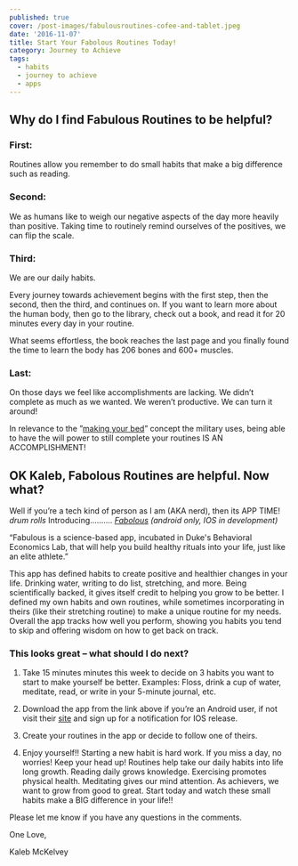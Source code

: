```yaml
---
published: true
cover: /post-images/fabulousroutines-cofee-and-tablet.jpeg
date: '2016-11-07'
title: Start Your Fabolous Routines Today!
category: Journey to Achieve
tags:
  - habits
  - journey to achieve
  - apps
---
```

## Why do I find Fabulous Routines to be helpful?

### First:

Routines allow you remember to do small habits that make a big difference such as reading.

### Second:

We as humans like to weigh our negative aspects of the day more heavily than positive. Taking time to routinely remind ourselves of the positives, we can flip the scale.

### Third:

We are our daily habits.

Every journey towards achievement begins with the first step, then the second, then the third, and continues on. If you want to learn more about the human body, then go to the library, check out a book, and read it for 20 minutes every day in your routine.

What seems effortless, the book reaches the last page and you finally found the time to learn the body has 206 bones and 600+ muscles.

### Last:

On those days we feel like accomplishments are lacking. We didn’t complete as much as we wanted. We weren’t productive. We can turn it around!

In relevance to the ”[making your bed](https://www.youtube.com/watch?v=pxBQLFLei70)” concept the military uses, being able to have the will power to still complete your routines IS AN ACCOMPLISHMENT!

## OK Kaleb, Fabolous Routines are helpful. Now what?

Well if you’re a tech kind of person as I am (AKA nerd), then its APP TIME! *drum rolls* Introducing.......... _[Fabolous](https://play.google.com/store/apps/details?id=co.thefabulous.app) (android only, IOS in development)_

“Fabulous is a science-based app, incubated in Duke's Behavioral Economics Lab, that will help you build healthy rituals into your life, just like an elite athlete.”

This app has defined habits to create positive and healthier changes in your life. Drinking water, writing to do list, stretching, and more. Being scientifically backed, it gives itself credit to helping you grow to be better.
I defined my own habits and own routines, while sometimes incorporating in theirs (like their stretching routine) to make a unique routine for my needs. Overall the app tracks how well you perform, showing you habits you tend to skip and offering wisdom on how to get back on track.

### This looks great – what should I do next?

1. Take 15 minutes minutes this week to decide on 3 habits you want to start to make yourself be better. Examples: Floss, drink a cup of water, meditate, read, or write in your 5-minute journal, etc.

2. Download the app from the link above if you’re an Android user, if not visit their [site](http://www.thefabulous.co/) and sign up for a notification for IOS release.

3. Create your routines in the app or decide to follow one of theirs.

4. Enjoy yourself!! Starting a new habit is hard work. If you miss a day, no worries! Keep your head up! Routines help take our daily habits into life long growth. Reading daily grows knowledge. Exercising promotes physical health. Meditating gives our mind attention. As achievers, we want to grow from good to great. Start today and watch these small habits make a BIG difference in your life!!

Please let me know if you have any questions in the comments.

One Love,

Kaleb McKelvey
